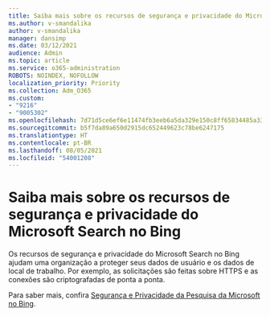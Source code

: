 ```yaml
---
title: Saiba mais sobre os recursos de segurança e privacidade do Microsoft Search no Bing
ms.author: v-smandalika
author: v-smandalika
manager: dansimp
ms.date: 03/12/2021
audience: Admin
ms.topic: article
ms.service: o365-administration
ROBOTS: NOINDEX, NOFOLLOW
localization_priority: Priority
ms.collection: Adm_O365
ms.custom:
- "9216"
- "9005302"
ms.openlocfilehash: 7d71d5ce6ef6e11474fb3eeb6a5da329e150c8ff65834485a33ebdb743fa6db4
ms.sourcegitcommit: b5f7da89a650d2915dc652449623c78be6247175
ms.translationtype: HT
ms.contentlocale: pt-BR
ms.lasthandoff: 08/05/2021
ms.locfileid: "54001208"
---
```

# <a name="learn-about-the-security-and-privacy-features-of-microsoft-search-in-bing"></a>Saiba mais sobre os recursos de segurança e privacidade do Microsoft Search no Bing

Os recursos de segurança e privacidade do Microsoft Search no Bing ajudam uma organização a proteger seus dados de usuário e os dados de local de trabalho. Por exemplo, as solicitações são feitas sobre HTTPS e as conexões são criptografadas de ponta a ponta.

Para saber mais, confira [Segurança e Privacidade da Pesquisa da Microsoft no Bing](https://docs.microsoft.com/microsoftsearch/security-for-search).
